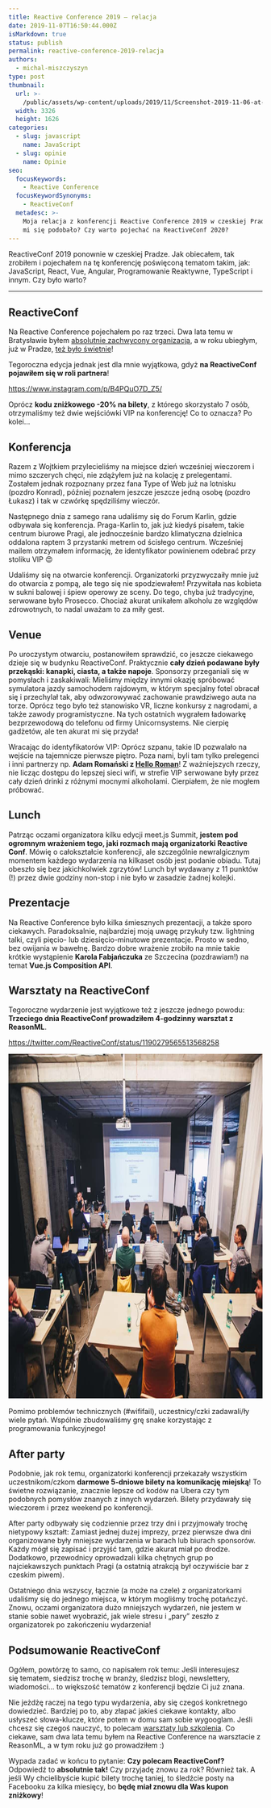 ```yaml
---
title: Reactive Conference 2019 – relacja
date: 2019-11-07T16:50:44.000Z
isMarkdown: true
status: publish
permalink: reactive-conference-2019-relacja
authors:
  - michal-miszczyszyn
type: post
thumbnail:
  url: >-
    /public/assets/wp-content/uploads/2019/11/Screenshot-2019-11-06-at-23.32.46.png
  width: 3326
  height: 1626
categories:
  - slug: javascript
    name: JavaScript
  - slug: opinie
    name: Opinie
seo:
  focusKeywords:
    - Reactive Conference
  focusKeywordSynonyms:
    - ReactiveConf
  metadesc: >-
    Moja relacja z konferencji Reactive Conference 2019 w czeskiej Pradze. Czy
    mi się podobało? Czy warto pojechać na ReactiveConf 2020?
---
```


ReactiveConf 2019 ponownie w czeskiej Pradze. Jak obiecałem, tak zrobiłem i pojechałem na tę konferencję poświęconą tematom takim, jak: JavaScript, React, Vue, Angular, Programowanie Reaktywne, TypeScript i innym. Czy było warto?

---

## ReactiveConf

Na Reactive Conference pojechałem po raz trzeci. Dwa lata temu w Bratysławie byłem [absolutnie zachwycony organizacją](https://typeofweb.com/krotka-relacja-z-reactiveconf-2017/), a w roku ubiegłym, już w Pradze, [też było świetnie](https://typeofweb.com/bylem-na-reactiveconf-2018/)!

Tegoroczna edycja jednak jest dla mnie wyjątkowa, gdyż **na ReactiveConf pojawiłem się w roli partnera**!

https://www.instagram.com/p/B4PQuO7D_Z5/

Oprócz **kodu zniżkowego -20% na bilety**, z którego skorzystało 7 osób, otrzymaliśmy też dwie wejściówki VIP na konferencję! Co to oznacza? Po kolei…

## Konferencja

Razem z Wojtkiem przylecieliśmy na miejsce dzień wcześniej wieczorem i mimo szczerych chęci, nie zdążyłem już na kolację z prelegentami. Zostałem jednak rozpoznany przez fana Type of Web już na lotnisku (pozdro Konrad), później poznałem jeszcze jeszcze jedną osobę (pozdro Łukasz) i tak w czwórkę spędziliśmy wieczór.

Następnego dnia z samego rana udaliśmy się do Forum Karlin, gdzie odbywała się konferencja. Praga-Karlin to, jak już kiedyś pisałem, takie centrum biurowe Pragi, ale jednocześnie bardzo klimatyczna dzielnica oddalona raptem 3 przystanki metrem od ścisłego centrum. Wcześniej mailem otrzymałem informację, że identyfikator powinienem odebrać przy stoliku VIP 😍

Udaliśmy się na otwarcie konferencji. Organizatorki przyzwyczaiły mnie już do otwarcia z pompą, ale tego się nie spodziewałem! Przywitała nas kobieta w sukni balowej i śpiew operowy ze sceny. Do tego, chyba już tradycyjne, serwowane było Prosecco. Chociaż akurat unikałem alkoholu ze względów zdrowotnych, to nadal uważam to za miły gest.

## Venue

Po uroczystym otwarciu, postanowiłem sprawdzić, co jeszcze ciekawego dzieje się w budynku ReactiveConf. Praktycznie **cały dzień podawane były przekąski: kanapki, ciasta, a także napoje**. Sponsorzy przeganiali się w pomysłach i zaskakiwali: Mieliśmy między innymi okazję spróbować symulatora jazdy samochodem rajdowym, w którym specjalny fotel obracał się i przechylał tak, aby odwzorowywać zachowanie prawdziwego auta na torze. Oprócz tego było też stanowisko VR, liczne konkursy z nagrodami, a także zawody programistyczne. Na tych ostatnich wygrałem ładowarkę bezprzewodową do telefonu od firmy Unicornsystems. Nie cierpię gadżetów, ale ten akurat mi się przyda!

Wracając do identyfikatorów VIP: Oprócz szpanu, takie ID pozwalało na wejście na tajemnicze pierwsze piętro. Poza nami, byli tam tylko prelegenci i inni partnerzy np. **Adam Romański z [Hello Roman](https://www.youtube.com/channel/UCq8XmOMtrUCb8FcFHQEd8_g)**! Z ważniejszych rzeczy, nie licząc dostępu do lepszej sieci wifi, w strefie VIP serwowane były przez cały dzień drinki z różnymi mocnymi alkoholami. Cierpiałem, że nie mogłem próbować.

## Lunch

Patrząc oczami organizatora kilku edycji meet.js Summit, **jestem pod ogromnym wrażeniem tego, jaki rozmach mają organizatorki Reactive Conf**. Mówię o całokształcie konferencji, ale szczególnie newralgicznym momentem każdego wydarzenia na kilkaset osób jest podanie obiadu. Tutaj obeszło się bez jakichkolwiek zgrzytów! Lunch był wydawany z 11 punktów (!) przez dwie godziny non-stop i nie było w zasadzie żadnej kolejki.

## Prezentacje

Na Reactive Conference było kilka śmiesznych prezentacji, a także sporo ciekawych. Paradoksalnie, najbardziej moją uwagę przykuły tzw. lightning talki, czyli pięcio- lub dziesięcio-minutowe prezentacje. Prosto w sedno, bez owijania w bawełnę. Bardzo dobre wrażenie zrobiło na mnie takie krótkie wystąpienie **Karola Fabjańczuka** ze Szczecina (pozdrawiam!) na temat **Vue.js Composition API**.

## Warsztaty na ReactiveConf

Tegoroczne wydarzenie jest wyjątkowe też z jeszcze jednego powodu: **Trzeciego dnia ReactiveConf prowadziłem 4-godzinny warsztat z ReasonML**.

https://twitter.com/ReactiveConf/status/1190279565513568258

<a href="/public/assets/wp-content/uploads/2019/11/MZET3111-20191101.jpg"><img src="/public/assets/wp-content/uploads/2019/11/MZET3111-20191101-1024x683.jpg" alt="Zdjęcie sali pełnej ludzi na warsztacie Michała Miszczyszyna z ReasonML" width="1024" height="683" class="aligncenter size-large wp-image-2275" /></a>

Pomimo problemów technicznych (#wififail), uczestnicy/czki zadawali/ły wiele pytań. Wspólnie zbudowaliśmy grę snake korzystając z programowania funkcyjnego!

## After party

Podobnie, jak rok temu, organizatorki konferencji przekazały wszystkim uczestnikom/czkom **darmowe 5-dniowe bilety na komunikację miejską**! To świetne rozwiązanie, znacznie lepsze od kodów na Ubera czy tym podobnych pomysłów znanych z innych wydarzeń. Bilety przydawały się wieczorem i przez weekend po konferencji.

After party odbywały się codziennie przez trzy dni i przyjmowały trochę nietypowy kształt: Zamiast jednej dużej imprezy, przez pierwsze dwa dni organizowane były mniejsze wydarzenia w barach lub biurach sponsorów. Każdy mógł się zapisać i przyjść tam, gdzie akurat miał po drodze. Dodatkowo, przewodnicy oprowadzali kilka chętnych grup po najciekawszych punktach Pragi (a ostatnią atrakcją był oczywiście bar z czeskim piwem).

Ostatniego dnia wszyscy, łącznie (a może na czele) z organizatorkami udaliśmy się do jednego miejsca, w którym mogliśmy trochę potańczyć. Znowu, oczami organizatora dużo mniejszych wydarzeń, nie jestem w stanie sobie nawet wyobrazić, jak wiele stresu i „pary” zeszło z organizatorek po zakończeniu wydarzenia!

## Podsumowanie ReactiveConf

Ogółem, powtórzę to samo, co napisałem rok temu: Jeśli interesujesz się tematem, siedzisz trochę w branży, śledzisz blogi, newslettery, wiadomości… to większość tematów z konferencji będzie Ci już znana.

Nie jeżdżę raczej na tego typu wydarzenia, aby się czegoś konkretnego dowiedzieć. Bardziej po to, aby złapać jakieś ciekawe kontakty, albo usłyszeć słowa-klucze, które potem w domu sam sobie wygooglam. Jeśli chcesz się czegoś nauczyć, to polecam [warsztaty lub szkolenia](http://typeofweb.com/szkolenia/). Co ciekawe, sam dwa lata temu byłem na Reactive Conference na warsztacie z ReasonML, a w tym roku już go prowadziłem :)

Wypada zadać w końcu to pytanie: **Czy polecam ReactiveConf?** Odpowiedź to **absolutnie tak!** Czy przyjadę znowu za rok? Również tak. A jeśli Wy chcielibyście kupić bilety trochę taniej, to śledźcie posty na Facebooku za kilka miesięcy, bo **będę miał znowu dla Was kupon zniżkowy**!
